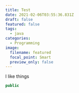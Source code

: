 ```yaml
---
title: Test
date: 2021-02-06T03:55:36.831Z
draft: false
featured: false
tags:
  - java
categories:
  - Programming
image:
  filename: featured
  focal_point: Smart
  preview_only: false
---
```

I  like  things

```Java
public
```